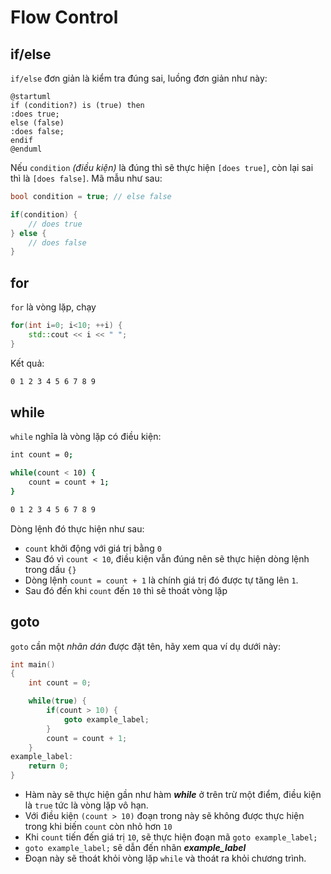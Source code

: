 # Flow Control

## if/else

`if/else` đơn giản là kiểm tra đúng sai, luồng đơn giản như này:

```puml
@startuml
if (condition?) is (true) then
:does true;
else (false)
:does false;
endif
@enduml
```

Nếu `condition` _(điều kiện)_ là đúng thì sẽ thực hiện `[does true]`, còn lại sai thì là `[does false]`. Mã mẫu như sau:

```cpp
bool condition = true; // else false

if(condition) {
    // does true
} else {
    // does false
}
```
## for

`for` là vòng lặp, chạy 

```cpp
for(int i=0; i<10; ++i) {
    std::cout << i << " ";
}
```

Kết quả:

```bash
0 1 2 3 4 5 6 7 8 9
```

## while

`while` nghĩa là vòng lặp có điều kiện:

```bash
int count = 0;

while(count < 10) {
    count = count + 1;
}
```
```bash
0 1 2 3 4 5 6 7 8 9
```
Dòng lệnh đó thực hiện như sau:
- `count` khởi động với giá trị bằng `0`
- Sau đó vì `count < 10`, điều kiện vẫn đúng nên sẽ thực hiện dòng lệnh trong dấu `{}`
- Dòng lệnh `count = count + 1` là chính giá trị đó được tự tăng lên `1`.
- Sau đó đến khi `count` đến `10` thì sẽ thoát vòng lặp

## goto

`goto` cần một _nhãn dán_ được đặt tên, hãy xem qua ví dụ dưới này:

```cpp
int main()
{
    int count = 0;

    while(true) {
        if(count > 10) {
            goto example_label;
        }
        count = count + 1;
    }
example_label:
    return 0;
}
```

- Hàm này sẽ thực hiện gần như hàm ___while___ ở trên trừ một điểm, điều kiện là `true` tức là vòng lặp vô hạn.
- Với điều kiện `(count > 10)` đoạn trong này sẽ không được thực hiện trong khi biến `count` còn nhỏ hơn `10`
- Khi `count` tiến đến giá trị `10`, sẽ thực hiện đoạn mã `goto example_label;`
- `goto example_label;` sẽ dẫn đến nhãn ___example_label___
- Đoạn này sẽ thoát khỏi vòng lặp `while` và thoát ra khỏi chương trình.